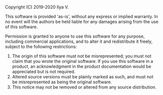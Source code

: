 Copyright (C) 2019-2020 Ilya V.

This software is provided 'as-is', without any express or implied
warranty.  In no event will the authors be held liable for any
damages arising from the use of this software.

Permission is granted to anyone to use this software for any
purpose, including commercial applications, and to alter it and
redistribute it freely, subject to the following restrictions:

1. The origin of this software must not be misrepresented; you
   must not claim that you wrote the original software. If you use
   this software in a product, an acknowledgment in the product
   documentation would be appreciated but is not required.
2. Altered source versions must be plainly marked as such, and
   must not be misrepresented as being the original software.
3. This notice may not be removed or altered from any source
   distribution.